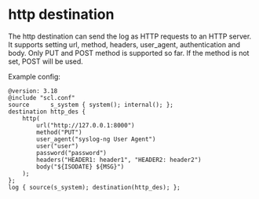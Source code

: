 http destination
================

The http destination can send the log as HTTP requests to an HTTP server.
It supports setting url, method, headers, user\_agent, authentication
and body. Only PUT and POST method is supported so far. If the method is
not set, POST will be used.

Example config:

```
@version: 3.18
@include "scl.conf"
source      s_system { system(); internal(); };
destination http_des {
    http(
        url("http://127.0.0.1:8000")
        method("PUT")
        user_agent("syslog-ng User Agent")
        user("user")
        password("password")
        headers("HEADER1: header1", "HEADER2: header2")
        body("${ISODATE} ${MSG}")
    );
};
log { source(s_system); destination(http_des); };
```
